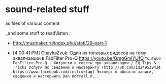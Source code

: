# sound-related stuff

as files of various content 

,,and some stuff to read\listen :
- http://musmaker.ru/index.php/stati/29-part-1

- [4:00:41 PM] ChaykaZvuk:
Один из толковых видосов на тему эквализации в FabFilter Pro-Q  https://youtu.be/GrsgGmlYUfQ
`YouTube
FabFilter Pro-Q - Хитрости и советы при эквализации / EQ Tips & Tricks
Услуги по сведению и мастерингу (http://vk.com/id249539434 https://www.facebook.com/instruktag) Эксперт в области записи, сведения и мастеринга Dan Worrall п...`
